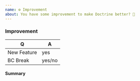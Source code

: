 ```yaml
---
name: ⚙ Improvement
about: You have some improvement to make Doctrine better? 🎁
---
```


### Improvement

<!-- Fill in the relevant information below to help triage your issue. -->

| Q           | A      |
|-------------|--------|
| New Feature | yes    |
| BC Break    | yes/no |

#### Summary

<!-- Provide a summary of the improvement you are submitting. -->